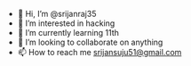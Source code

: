 - 👋 Hi, I’m @srijanraj35
- 👀 I’m interested in hacking 
- 🌱 I’m currently learning 11th
- 💞️ I’m looking to collaborate on anything 
- 📫 How to reach me srijansuju51@gmail.com

<!---
srijanraj35/srijanraj35 is a ✨ special ✨ repository because its `README.md` (this file) appears on your GitHub profile.
You can click the Preview link to take a look at your changes.
--->
